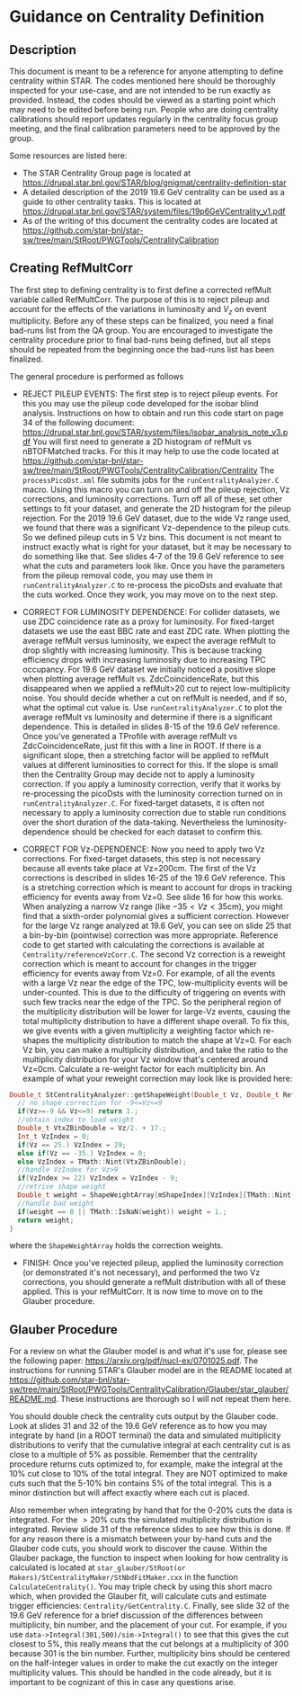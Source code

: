 # Guidance on Centrality Definition
## Description
This document is meant to be a reference for anyone attempting to define centrality within STAR. The codes mentioned here should be thoroughly inspected for your use-case, and are not intended to be run exactly as provided. Instead, the codes should be viewed as a starting point which may need to be edited before being run. People who are doing centrality calibrations should report updates regularly in the centrality focus group meeting, and the final calibration parameters need to be approved by the group.

Some resources are listed here:
- The STAR Centrality Group page is located at https://drupal.star.bnl.gov/STAR/blog/gnigmat/centrality-definition-star
- A detailed description of the 2019 19.6 GeV centrality can be used as a guide to other centrality tasks. This is located at https://drupal.star.bnl.gov/STAR/system/files/19p6GeVCentrality_v1.pdf
- As of the writing of this document the centrality codes are located at https://github.com/star-bnl/star-sw/tree/main/StRoot/PWGTools/CentralityCalibration






## Creating RefMultCorr
The first step to defining centrality is to first define a corrected refMult variable called RefMultCorr. The purpose of this is to reject pileup and account for the effects of the variations in luminosity and $V_z$ on event multiplicity. Before any of these steps can be finalized, you need a final bad-runs list from the QA group. You are encouraged to investigate the centrality procedure prior to final bad-runs being defined, but all steps should be repeated from the beginning once the bad-runs list has been finalized.

The general procedure is performed as follows

- REJECT PILEUP EVENTS: The first step is to reject pileup events. For this you may use the pileup code developed for the isobar blind analysis. Instructions on how to obtain and run this code start on page 34 of the following document: https://drupal.star.bnl.gov/STAR/system/files/isobar_analysis_note_v3.pdf You will first need to generate a 2D histogram of refMult vs nBTOFMatched tracks. For this it may help to use the code located at https://github.com/star-bnl/star-sw/tree/main/StRoot/PWGTools/CentralityCalibration/Centrality
The `processPicoDst.xml` file submits jobs for the `runCentralityAnalyzer.C` macro. Using this macro you can turn on and off the pileup rejection, Vz corrections, and luminosity corrections. Turn off all of these, set other settings to fit your dataset, and generate the 2D histogram for the pileup rejection. For the 2019 19.6 GeV dataset, due to the wide Vz range used, we found that there was a significant Vz-dependence to the pileup cuts. So we defined pileup cuts in 5 Vz bins. This document is not meant to instruct exactly what is right for your dataset, but it may be necessary to do something like that. See slides 4-7 of the 19.6 GeV reference to see what the cuts and parameters look like. Once you have the parameters from the pileup removal code, you may use them in `runCentralityAnalyzer.C` to re-process the picoDsts and evaluate that the cuts worked. Once they work, you may move on to the next step.

- CORRECT FOR LUMINOSITY DEPENDENCE: For collider datasets, we use ZDC coincidence rate as a proxy for luminosity. For fixed-target datasets we use the east BBC rate and east ZDC rate. When plotting the average refMult versus luminosity, we expect the average refMult to drop slightly with increasing luminosity. This is because tracking efficiency drops with increasing luminosity due to increasing TPC occupancy. For 19.6 GeV dataset we initially noticed a positive slope when plotting average refMult vs. ZdcCoincidenceRate, but this disappeared when we applied a refMult$>$20 cut to reject low-multiplicity noise. You should decide whether a cut on refMult is needed, and if so, what the optimal cut value is. Use `runCentralityAnalyzer.C` to plot the average refMult vs luminosity and determine if there is a significant dependence. This is detailed in slides 8-15 of the 19.6 GeV reference. Once you've generated a TProfile with average refMult vs ZdcCoincidenceRate, just fit this with a line in ROOT. If there is a significant slope, then a stretching factor will be applied to refMult values at different luminosities to correct for this. If the slope is small then the Centrality Group may decide not to apply a luminosity correction. If you apply a luminosity correction, verify that it works by re-processing the picoDsts with the luminosity correction turned on in `runCentralityAnalyzer.C`. For fixed-target datasets, it is often not necessary to apply a luminosity correction due to stable run conditions over the short duration of the data-taking. Nevertheless the luminosity-dependence should be checked for each dataset to confirm this.

- CORRECT FOR Vz-DEPENDENCE: Now you need to apply two Vz corrections. For fixed-target datasets, this step is not necessary because all events take place at Vz=200cm. The first of the Vz corrections is described in slides 16-25 of the 19.6 GeV reference. This is a stretching correction which is meant to account for drops in tracking efficiency for events away from Vz=0. See slide 16 for how this works. When analyzing a narrow Vz range (like $-35<Vz<35$cm), you might find that a sixth-order polynomial gives a sufficient correction. However for the large Vz range analyzed at 19.6 GeV, you can see on slide 25 that a bin-by-bin (pointwise) correction was more appropriate. Reference code to get started with calculating the corrections is available at `Centrality/referenceVzCorr.C`.
The second Vz correction is a reweight correction which is meant to account for changes in the trigger efficiency for events away from Vz=0. For example, of all the events with a large Vz near the edge of the TPC, low-multiplicity events will be under-counted. This is due to the difficulty of triggering on events with such few tracks near the edge of the TPC. So the peripheral region of the multiplicity distribution will be lower for large-Vz events, causing the total multiplicity distribution to have a different shape overall. To fix this, we give events with a given multiplicity a weighting factor which re-shapes the multiplicity distribution to match the shape at Vz=0. For each Vz bin, you can make a multiplicity distribution, and take the ratio to the multiplicity distribution for your Vz window that's centered around Vz=0cm. Calculate a re-weight factor for each multiplicity bin. An example of what your reweight correction may look like is provided here:
```C++
Double_t StCentralityAnalyzer::getShapeWeight(Double_t Vz, Double_t RefMult){
  // no shape correction for -9<=Vz<=9 
  if(Vz>=-9 && Vz<=9) return 1.;  
  //obtain index to load weight
  Double_t VtxZBinDouble = Vz/2. + 17.;
  Int_t VzIndex = 0;
  if(Vz == 25.) VzIndex = 29;
  else if(Vz == -35.) VzIndex = 0;
  else VzIndex = TMath::Nint(VtxZBinDouble);
  //handle VzIndex for Vz>9
  if(VzIndex >= 22) VzIndex = VzIndex - 9;
  //retrive shape weight 
  Double_t weight = ShapeWeightArray[mShapeIndex][VzIndex][TMath::Nint(RefMult)];
  //handle bad weight
  if(weight == 0 || TMath::IsNaN(weight)) weight = 1.;
  return weight;
}
```
where the `ShapeWeightArray` holds the correction weights.
- FINISH: Once you've rejected pileup, applied the luminosity correction (or demonstrated it's not necessary), and performed the two Vz corrections, you should generate a refMult distribution with all of these applied. This is your refMultCorr. It is now time to move on to the Glauber procedure.




## Glauber Procedure
For a review on what the Glauber model is and what it's use for, please see the following paper: https://arxiv.org/pdf/nucl-ex/0701025.pdf.
The instructions for running STAR's Glauber model are in the README located at https://github.com/star-bnl/star-sw/tree/main/StRoot/PWGTools/CentralityCalibration/Glauber/star_glauber/README.md. These instructions are thorough so I will not repeat them here. 

You should double check the centrality cuts output by the Glauber code. Look at slides 31 and 32 of the 19.6 GeV reference as to how you may integrate by hand (in a ROOT terminal) the data and simulated multiplicity distributions to verify that the cumulative integral at each centrality cut is as close to a multiple of 5$\%$ as possible. Remember that the centrality procedure returns cuts optimized to, for example, make the integral at the 10$\%$ cut close to 10$\%$ of the total integral. They are NOT optimized to make cuts such that the 5-10$\%$ bin contains 5$\%$ of the total integral. This is a minor distinction but will affect exactly where each cut is placed. 

Also remember when integrating by hand that for the 0-20$\%$ cuts the data is integrated. For the $>20\%$ cuts the simulated multiplicity distribution is integrated. Review slide 31 of the reference slides to see how this is done. If for any reason there is a mismatch between your by-hand cuts and the Glauber code cuts, you should work to discover the cause. Within the Glauber package, the function to inspect when looking for how centrality is calculated is located at `star_glauber/StRoot(or Makers)/StCentralityMaker/StNbdFitMaker.cxx` in the function `CalculateCentrality()`. You may triple check by using this short macro which, when provided the Glauber fit, will calculate cuts and estimate trigger efficiencies: `Centrality/GetCentrality.C`. Finally, see slide 32 of the 19.6 GeV reference for a brief discussion of the differences between multiplicity, bin number, and the placement of your cut. For example, if you use `data->Integral(301,500)/sim->Integral()` to see that this gives the cut closest to $5\%$, this really means that the cut belongs at a multiplicity of 300 because 301 is the bin number. Further, multiplicity bins should be centered on the half-integer values in order to make the cut exactly on the integer multiplicity values. This should be handled in the code already, but it is important to be cognizant of this in case any questions arise.
